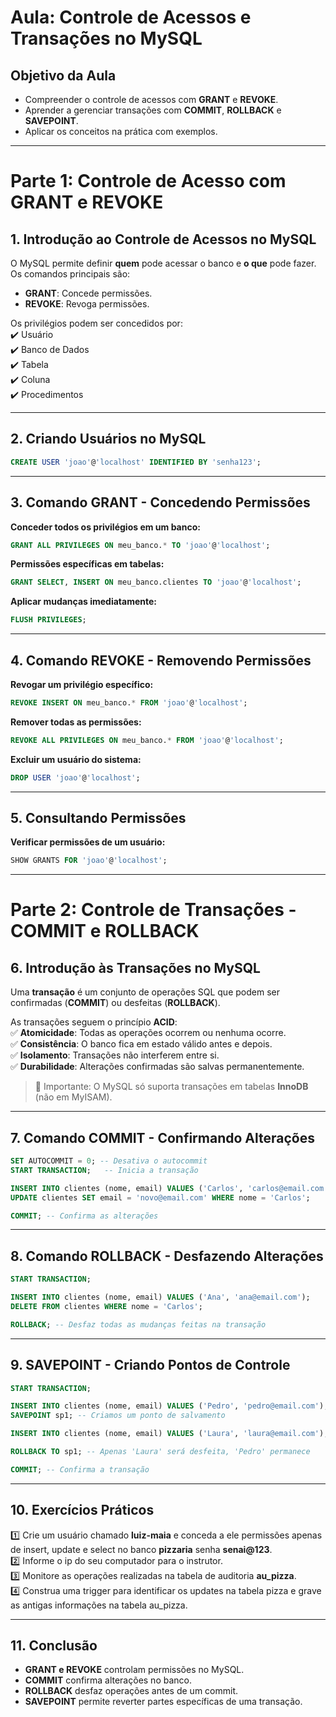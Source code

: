 # **Aula: Controle de Acessos e Transações no MySQL**  

## **Objetivo da Aula**  
- Compreender o controle de acessos com **GRANT** e **REVOKE**.  
- Aprender a gerenciar transações com **COMMIT**, **ROLLBACK** e **SAVEPOINT**.  
- Aplicar os conceitos na prática com exemplos.  

---

# **Parte 1: Controle de Acesso com GRANT e REVOKE**  

## **1. Introdução ao Controle de Acessos no MySQL**  
O MySQL permite definir **quem** pode acessar o banco e **o que** pode fazer. Os comandos principais são:  
- **GRANT**: Concede permissões.  
- **REVOKE**: Revoga permissões.  

Os privilégios podem ser concedidos por:  
✔️ Usuário  
✔️ Banco de Dados  
✔️ Tabela  
✔️ Coluna  
✔️ Procedimentos  

---

## **2. Criando Usuários no MySQL**  

```sql
CREATE USER 'joao'@'localhost' IDENTIFIED BY 'senha123';
```

---

## **3. Comando GRANT - Concedendo Permissões**  

**Conceder todos os privilégios em um banco:**  
```sql
GRANT ALL PRIVILEGES ON meu_banco.* TO 'joao'@'localhost';
```

**Permissões específicas em tabelas:**  
```sql
GRANT SELECT, INSERT ON meu_banco.clientes TO 'joao'@'localhost';
```

**Aplicar mudanças imediatamente:**  
```sql
FLUSH PRIVILEGES;
```

---

## **4. Comando REVOKE - Removendo Permissões**  

**Revogar um privilégio específico:**  
```sql
REVOKE INSERT ON meu_banco.* FROM 'joao'@'localhost';
```

**Remover todas as permissões:**  
```sql
REVOKE ALL PRIVILEGES ON meu_banco.* FROM 'joao'@'localhost';
```

**Excluir um usuário do sistema:**  
```sql
DROP USER 'joao'@'localhost';
```

---

## **5. Consultando Permissões**  

**Verificar permissões de um usuário:**  
```sql
SHOW GRANTS FOR 'joao'@'localhost';
```

---

# **Parte 2: Controle de Transações - COMMIT e ROLLBACK**  

## **6. Introdução às Transações no MySQL**  
Uma **transação** é um conjunto de operações SQL que podem ser confirmadas (**COMMIT**) ou desfeitas (**ROLLBACK**).  

As transações seguem o princípio **ACID**:  
✅ **Atomicidade**: Todas as operações ocorrem ou nenhuma ocorre.  
✅ **Consistência**: O banco fica em estado válido antes e depois.  
✅ **Isolamento**: Transações não interferem entre si.  
✅ **Durabilidade**: Alterações confirmadas são salvas permanentemente.  

> 📌 Importante: O MySQL só suporta transações em tabelas **InnoDB** (não em MyISAM).

---

## **7. Comando COMMIT - Confirmando Alterações**  

```sql
SET AUTOCOMMIT = 0; -- Desativa o autocommit
START TRANSACTION;   -- Inicia a transação

INSERT INTO clientes (nome, email) VALUES ('Carlos', 'carlos@email.com');
UPDATE clientes SET email = 'novo@email.com' WHERE nome = 'Carlos';

COMMIT; -- Confirma as alterações
```

---

## **8. Comando ROLLBACK - Desfazendo Alterações**  

```sql
START TRANSACTION;

INSERT INTO clientes (nome, email) VALUES ('Ana', 'ana@email.com');
DELETE FROM clientes WHERE nome = 'Carlos';

ROLLBACK; -- Desfaz todas as mudanças feitas na transação
```

---

## **9. SAVEPOINT - Criando Pontos de Controle**  

```sql
START TRANSACTION;

INSERT INTO clientes (nome, email) VALUES ('Pedro', 'pedro@email.com');
SAVEPOINT sp1; -- Criamos um ponto de salvamento

INSERT INTO clientes (nome, email) VALUES ('Laura', 'laura@email.com');

ROLLBACK TO sp1; -- Apenas 'Laura' será desfeita, 'Pedro' permanece

COMMIT; -- Confirma a transação
```

---

## **10. Exercícios Práticos**  
1️⃣ Crie um usuário chamado **luiz-maia** e conceda a ele permissões apenas de insert, update e select no banco **pizzaria** senha **senai@123**.  
2️⃣ Informe o ip do seu computador para o instrutor.  
3️⃣ Monitore as operações realizadas na tabela de auditoria **au_pizza**.  
4️⃣ Construa uma trigger para identificar os updates na tabela pizza e grave as antigas informações na tabela au_pizza.  

---

## **11. Conclusão**  
- **GRANT e REVOKE** controlam permissões no MySQL.  
- **COMMIT** confirma alterações no banco.  
- **ROLLBACK** desfaz operações antes de um commit.  
- **SAVEPOINT** permite reverter partes específicas de uma transação.  

